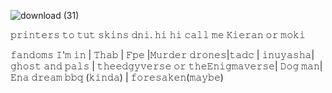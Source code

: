 ![download (31)](https://github.com/user-attachments/assets/8a7fb1b1-eff6-4645-aae5-40abd4804330)
  
𝚙𝚛𝚒𝚗𝚝𝚎𝚛𝚜 𝚝𝚘 𝚝𝚞𝚝 𝚜𝚔𝚒𝚗𝚜 𝚍𝚗𝚒.   𝚑𝚒 𝚑𝚒 𝚌𝚊𝚕𝚕 𝚖𝚎 𝙺𝚒𝚎𝚛𝚊𝚗 𝚘𝚛 𝚖𝚘𝚔𝚒
            

 𝚏𝚊𝚗𝚍𝚘𝚖𝚜 𝙸'𝚖 𝚒𝚗 | 𝚃𝚑𝚊𝚋 | 𝙵𝚙𝚎 |𝙼𝚞𝚛𝚍𝚎𝚛 𝚍𝚛𝚘𝚗𝚎𝚜|𝚝𝚊𝚍𝚌 | 𝚒𝚗𝚞𝚢𝚊𝚜𝚑𝚊| 𝚐𝚑𝚘𝚜𝚝 𝚊𝚗𝚍 𝚙𝚊𝚕𝚜 | 𝚝𝚑𝚎𝚎𝚍𝚐𝚢𝚟𝚎𝚛𝚜𝚎 𝚘𝚛 𝚝𝚑𝚎𝙴𝚗𝚒𝚐𝚖𝚊𝚟𝚎𝚛𝚜𝚎| 𝙳𝚘𝚐 𝚖𝚊𝚗|𝙴𝚗𝚊 𝚍𝚛𝚎𝚊𝚖 𝚋𝚋𝚚 (𝚔𝚒𝚗𝚍𝚊) | 𝚏𝚘𝚛𝚎𝚜𝚊𝚔𝚎𝚗(𝚖𝚊𝚢𝚋𝚎)

